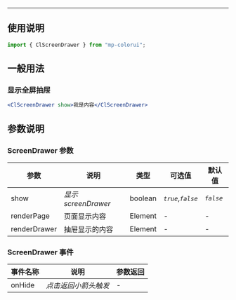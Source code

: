 ---

## 使用说明

```jsx
import { ClScreenDrawer } from "mp-colorui";
```

## 一般用法

### 显示全屏抽屉

```jsx
<ClScreenDrawer show>我是内容</ClScreenDrawer>
```

## 参数说明

### ScreenDrawer 参数

| 参数         | 说明                | 类型    | 可选值             | 默认值    |
| ------------ | ------------------- | ------- | ------------------ | --------- |
| show         | _显示 screenDrawer_ | boolean | _`true`_,_`false`_ | _`false`_ |
| renderPage   | 页面显示内容        | Element | -                  | -         |
| renderDrawer | 抽屉显示的内容      | Element | -                  | -         |

### ScreenDrawer 事件

| 事件名称 | 说明                 | 参数返回 |
| -------- | -------------------- | -------- |
| onHide   | _点击返回小箭头触发_ | -        |

<FloatPhone url="https://yinliangdream.github.io/mp-colorui-h5-demo/#/pages/components/screenDrawer/index" />
